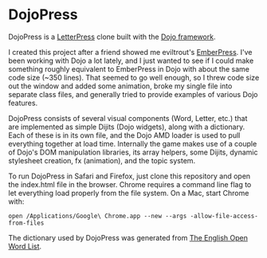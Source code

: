 DojoPress
=========

DojoPress is a [LetterPress](http://www.atebits.com/letterpress/) clone built
with the [Dojo framework](http://dojotoolkit.org).

I created this project after a friend showed me eviltrout's
[EmberPress](https://github.com/eviltrout/emberpress). I've been working with
Dojo a lot lately, and I just wanted to see if I could make something roughly
equivalent to EmberPress in Dojo with about the same code size (~350 lines).
That seemed to go well enough, so I threw code size out the window and added
some animation, broke my single file into separate class files, and generally
tried to provide examples of various Dojo features.

DojoPress consists of several visual components (Word, Letter, etc.) that are
implemented as simple Dijits (Dojo widgets), along with a dictionary. Each of
these is in its own file, and the Dojo AMD loader is used to pull everything
together at load time. Internally the game makes use of a couple of Dojo's DOM
manipulation libraries, its array helpers, some Dijits, dynamic stylesheet
creation, fx (animation), and the topic system.

To run DojoPress in Safari and Firefox, just clone this repository and open
the index.html file in the browser. Chrome requires a command line flag to let
everything load properly from the file system. On a Mac, start Chrome with:

    open /Applications/Google\ Chrome.app --new --args -allow-file-access-from-files

The dictionary used by DojoPress was generated from [The English Open Word List](http://dreamsteep.com/projects/the-english-open-word-list.html).
